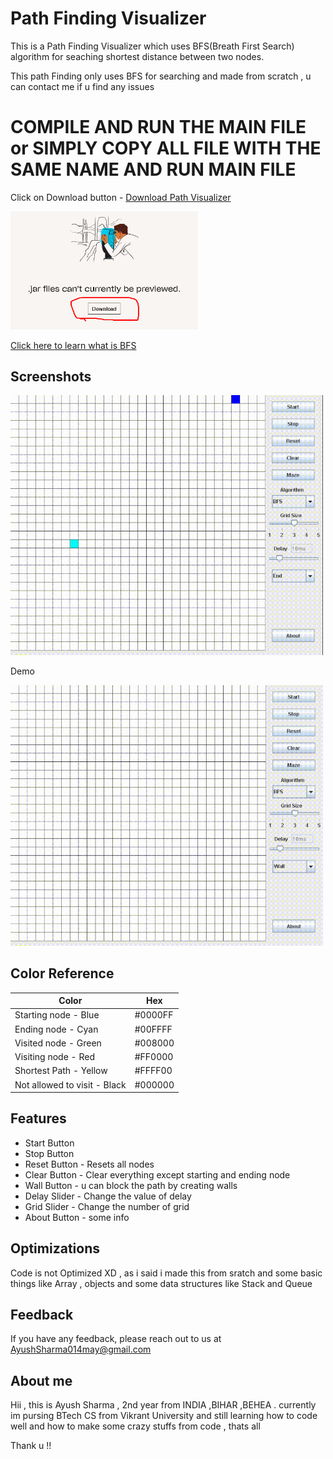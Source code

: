 
# Path Finding Visualizer

This is a Path Finding Visualizer which uses BFS(Breath First Search) algorithm for seaching shortest distance between two nodes.

This path Finding only uses BFS for searching and made from scratch , u can contact me if u find any issues


# COMPILE AND RUN THE MAIN FILE or SIMPLY COPY ALL FILE WITH THE SAME NAME AND RUN MAIN FILE 






Click on Download button -
[Download Path Visualizer](https://www.dropbox.com/s/ex7qg6z69sp9io7/PathFinding.jar?dl=0)

<img src="Screenshot_6.png" width="300">

[Click here to learn what is BFS](https://www.geeksforgeeks.org/breadth-first-search-or-bfs-for-a-graph/)


## Screenshots

<img src="Visualizer.gif" width="500">



Demo 



<img src="Demo2.gif" width="500">
<br/>


## Color Reference

| Color             | Hex                                                                |
| ----------------- | ------------------------------------------------------------------ |
| Starting node - Blue |  #0000FF |
| Ending node - Cyan |  #00FFFF|
| Visited node - Green | #008000 |
| Visiting node - Red |  #FF0000 |
| Shortest Path - Yellow |  #FFFF00 |
| Not allowed to visit - Black |  #000000 |


## Features

- Start Button
- Stop Button 
- Reset Button - Resets all nodes
- Clear Button - Clear everything except starting and ending node 
- Wall Button - u can block the path by creating walls 
- Delay Slider - Change the value of delay
- Grid Slider - Change the number of grid 
- About Button - some info

## Optimizations

Code is not Optimized XD , as i said i made this from sratch and some basic things like Array , objects and some data structures like Stack and Queue


## Feedback

If you have any feedback, please reach out to us at AyushSharma014may@gmail.com


## About me 

Hii , this is Ayush Sharma , 2nd year from INDIA ,BIHAR ,BEHEA .
currently im pursing BTech CS from Vikrant University and still learning how to code well and how to make some crazy stuffs from code , thats all 

Thank u !!
